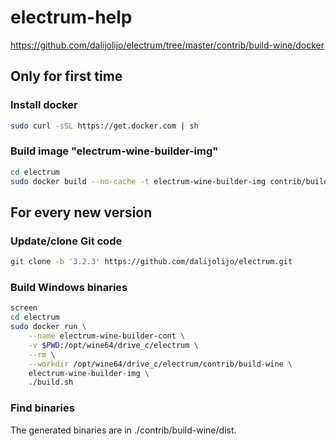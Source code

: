 # electrum-help
https://github.com/dalijolijo/electrum/tree/master/contrib/build-wine/docker


## Only for first time
### Install docker
```sh
sudo curl -sSL https://get.docker.com | sh
```

### Build image "electrum-wine-builder-img"
```sh
cd electrum
sudo docker build --no-cache -t electrum-wine-builder-img contrib/build-wine/docker
```

## For every new version

### Update/clone Git code
```sh
git clone -b '3.2.3' https://github.com/dalijolijo/electrum.git
```

### Build Windows binaries
```sh
screen
cd electrum
sudo docker run \
    --name electrum-wine-builder-cont \
    -v $PWD:/opt/wine64/drive_c/electrum \
    --rm \
    --workdir /opt/wine64/drive_c/electrum/contrib/build-wine \
    electrum-wine-builder-img \
    ./build.sh
```
	
### Find binaries
The generated binaries are in ./contrib/build-wine/dist.

